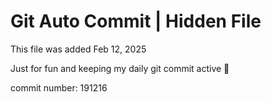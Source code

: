 # Git Auto Commit | Hidden File

This file was added Feb 12, 2025

Just for fun and keeping my daily git commit active 🤪

commit number: 191216
